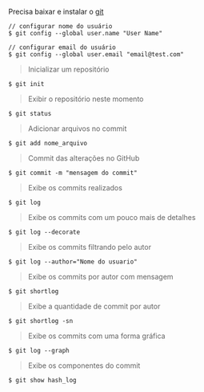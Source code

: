 Precisa baixar e instalar o [git](https://git-scm.com/downloads)



```
// configurar nome do usuário
$ git config --global user.name "User Name"
```


```
// configurar email do usuário
$ git config --global user.email "email@test.com"
```


> Inicializar um repositório
```
$ git init
```


> Exibir o repositório neste momento
```
$ git status
```


> Adicionar arquivos no commit
```
$ git add nome_arquivo
```


> Commit das alterações no GitHub
```
$ git commit -m "mensagem do commit"
```


> Exibe os commits realizados
```
$ git log
```


> Exibe os commits com um pouco mais de detalhes
```
$ git log --decorate
```

> Exibe os commits filtrando pelo autor
```
$ git log --author="Nome do usuario"
```

> Exibe os commits por autor com mensagem
```
$ git shortlog
```

> Exibe a quantidade de commit por autor
```
$ git shortlog -sn
```

> Exibe os commits com uma forma gráfica
```
$ git log --graph
```

> Exibe os componentes do commit
```
$ git show hash_log
```